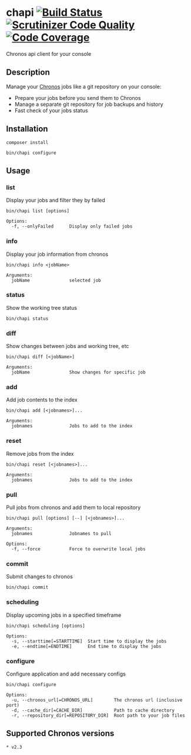 # chapi [![Build Status](https://travis-ci.org/msiebeneicher/chapi.svg?branch=master)](http://travis-ci.org/msiebeneicher/chapi) [![Scrutinizer Code Quality](https://scrutinizer-ci.com/g/msiebeneicher/chapi/badges/quality-score.png?b=master)](https://scrutinizer-ci.com/g/msiebeneicher/chapi/?branch=master) [![Code Coverage](https://scrutinizer-ci.com/g/msiebeneicher/chapi/badges/coverage.png?b=master)](https://scrutinizer-ci.com/g/msiebeneicher/chapi/?branch=master)
Chronos api client for your console

## Description
Manage your [Chronos][link_chronos] jobs like a git repository on your console:

* Prepare your jobs before you send them to Chronos
* Manage a separate git repository for job backups and history
* Fast check of your jobs status

## Installation

```Shell
composer install
``` 

```Shell
bin/chapi configure 
```

## Usage

### list
Display your jobs and filter they by failed

```Shell
bin/chapi list [options] 
```

    Options:
      -f, --onlyFailed      Display only failed jobs

### info
Display your job information from chronos

```Shell
bin/chapi info <jobName> 
```

    Arguments:
      jobName               selected job

### status
Show the working tree status

```Shell
bin/chapi status
```

### diff
Show changes between jobs and working tree, etc

```Shell
bin/chapi diff [<jobName>]
```

    Arguments:
      jobName               Show changes for specific job

### add
Add job contents to the index

```Shell
bin/chapi add [<jobnames>]...
```

    Arguments:
      jobnames              Jobs to add to the index
 
### reset 
Remove jobs from the index

```Shell
bin/chapi reset [<jobnames>]...
```

    Arguments:
      jobnames              Jobs to add to the index

### pull
Pull jobs from chronos and add them to local repository

```Shell
bin/chapi pull [options] [--] [<jobnames>]...
```

    Arguments:
      jobnames              Jobnames to pull
    
    Options:
      -f, --force           Force to overwrite local jobs 

### commit
Submit changes to chronos

```Shell
bin/chapi commit
```

### scheduling
Display upcoming jobs in a specified timeframe

```Shell
bin/chapi scheduling [options]
```
    Options:
      -s, --starttime[=STARTTIME]  Start time to display the jobs
      -e, --endtime[=ENDTIME]      End time to display the jobs

### configure
Configure application and add necessary configs

```Shell
bin/chapi configure
```
    Options:
      -u, --chronos_url[=CHRONOS_URL]        The chronos url (inclusive port)
      -d, --cache_dir[=CACHE_DIR]            Path to cache directory
      -r, --repository_dir[=REPOSITORY_DIR]  Root path to your job files


## Supported Chronos versions
    * v2.3


[link_chronos]: https://github.com/mesos/chronos
